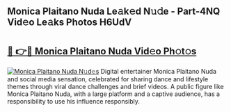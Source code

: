 ## Monica Plaitano Nuda Le𝚊k𝚎d N𝚞𝚍e - Part-4NQ Vid𝚎o Le𝚊ks Photos H6UdV

# <h2><a href="http://fbg3e6f.evod.top/?m=Monica+Plaitano+Nuda">🔗 👉🔴 Monica Plaitano Nuda Vid𝚎o Ph𝚘t𝚘s</a></h2>

[![Monica Plaitano Nuda N𝚞d𝚎s](https://i.imgur.com/8V9OHl7.gif)](http://fbg3e6f.evod.top/?m=Monica+Plaitano+Nuda)
Digital entertainer Monica Plaitano Nuda and social media sensation, celebrated for sharing dance and lifestyle themes through viral dance challenges and brief videos. A public figure like Monica Plaitano Nuda, with a large platform and a captive audience, has a responsibility to use his influence responsibly. 
